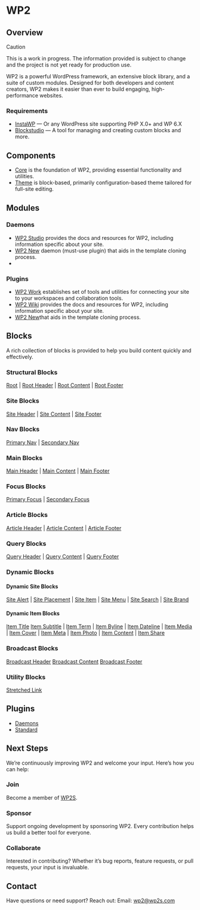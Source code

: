 # WP2

## Overview

> [!CAUTION]
> This is a work in progress. The information provided is subject to change and the project is not yet ready for production use.

WP2 is a powerful WordPress framework, an extensive block library, and a suite of custom modules. Designed for both developers and content creators, WP2 makes it easier than ever to build engaging, high-performance websites.

### Requirements

- [InstaWP](https://app.instawp.io/register?ref=39TUWaLAzX) — Or any WordPress site supporting PHP X.0+ and WP 6.X
- [Blockstudio](https://www.blockstudio.dev) — A tool for managing and creating custom blocks and more.

## Components

- [Core](./wp-content/plugins/wp2/README.md) is the foundation of WP2, providing essential functionality and utilities.
- [Theme](./wp-content/themes/wp2/README.md) is block-based, primarily configuration-based theme tailored for full-site editing.

## Modules

### Daemons

- [WP2 Studio](./wp-content/mu-plugins/wp2-studio/README.m) provides the docs and resources for WP2, including information specific about your site.
- [WP2 New](./wp-content/mu-plugins/wp2-new/README.md) daemon (must-use plugin) that aids in the template cloning process.
- 
### Plugins

- [WP2 Work](./wp-content/plugins/wp2-work/README.m) establishes set of tools and utilities for connecting your site to your workspaces and collaboration tools.
- [WP2 Wiki](./wp-content/plugins/wp2-wiki/README.m) provides the docs and resources for WP2, including information specific about your site.
- [WP2 New](./wp-content/mu-plugins/wp2-new/README.md)that aids in the template cloning process.

## Blocks

A rich collection of blocks is provided to help you build content quickly and effectively.

### Structural Blocks

[Root](./wp-content/plugins/wp2/src/Blocks/Namespaces/wp2/Root/README.md) | [Root Header](./wp-content/plugins/wp2/src/Blocks/Namespaces/wp2/RootHeader/README.md) | [Root Content](./wp-content/plugins/wp2/src/Blocks/Namespaces/wp2/RootContent/README.md) | [Root Footer](./wp-content/plugins/wp2/src/Blocks/Namespaces/wp2/RootFooter/README.md)

### Site Blocks

 [Site Header](./wp-content/plugins/wp2/src/Blocks/Namespaces/wp2/SiteHeader/README.md) | [Site Content](./wp-content/plugins/wp2/src/Blocks/Namespaces/wp2/SiteContent/README.md) | [Site Footer](./wp-content/plugins/wp2/src/Blocks/Namespaces/wp2/SiteFooter/README.md)

### Nav Blocks

[Primary Nav](./wp-content/plugins/wp2/src/Blocks/Namespaces/wp2/NavPrimary/README.md) | [Secondary Nav](./wp-content/plugins/wp2/src/Blocks/Namespaces/wp2/NavSecondary/README.md)

### Main Blocks

[Main Header](./wp-content/plugins/wp2/src/Blocks/Namespaces/wp2/MainHeader/README.md) | [Main Content](./wp-content/plugins/wp2/src/Blocks/Namespaces/wp2/MainContent/README.md) | [Main Footer](./wp-content/plugins/wp2/src/Blocks/Namespaces/wp2/MainFooter/README.md)

### Focus Blocks

[Primary Focus](./wp-content/plugins/wp2/src/Blocks/Namespaces/wp2/PrimaryFocus/README.md) | [Secondary Focus](./wp-content/plugins/wp2/src/Blocks/Namespaces/wp2/SecondaryFocus/README.md)

### Article Blocks

[Article Header](./wp-content/plugins/wp2/src/Blocks/Namespaces/wp2/ArticleHeader/README.md) | [Article Content](./wp-content/plugins/wp2/src/Blocks/Namespaces/wp2/ArticleContent/README.md) | [Article Footer](./wp-content/plugins/wp2/src/Blocks/Namespaces/wp2/ArticleFooter/README.md)

### Query Blocks

[Query Header](./wp-content/plugins/wp2/src/Blocks/Namespaces/wp2/QueryHeader/README.md) | [Query Content](./wp-content/plugins/wp2/src/Blocks/Namespaces/wp2/QueryContent/README.md) | [Query Footer](./wp-content/plugins/wp2/src/Blocks/Namespaces/wp2/QueryFooter/README.md)

### Dynamic Blocks

#### Dynamic Site Blocks

[Site Alert](./wp-content/plugins/wp2/src/Blocks/Namespaces/wp2/SiteAlert/README.md) | [Site Placement](./wp-content/plugins/wp2/src/Blocks/Namespaces/wp2/SitePlacement/README.md) | [Site Item](./wp-content/plugins/wp2/src/Blocks/Namespaces/wp2/SiteItem/README.md) | [Site Menu](./wp-content/plugins/wp2/src/Blocks/Namespaces/wp2/SiteMenu/README.md) | [Site Search](./wp-content/plugins/wp2/src/Blocks/Namespaces/wp2/SiteSearch/README.md) | [Site Brand](./wp-content/plugins/wp2/src/Blocks/Namespaces/wp2/SiteBrand/README.md)

#### Dynamic Item Blocks

[Item Title](./wp-content/plugins/wp2/src/Blocks/Namespaces/wp2/ItemTitle/README.md) [Item Subtitle](./wp-content/plugins/wp2/src/Blocks/Namespaces/wp2/ItemSubtitle/README.md) | [Item Term](./wp-content/plugins/wp2/src/Blocks/Namespaces/wp2/ItemTerm/README.md) | [Item Byline](./wp-content/plugins/wp2/src/Blocks/Namespaces/wp2/ItemByline/README.md) | [Item Dateline](./wp-content/plugins/wp2/src/Blocks/Namespaces/wp2/ItemDateline/README.md) | [Item Media](./wp-content/plugins/wp2/src/Blocks/Namespaces/wp2/ItemMedia/README.md) | [Item Cover](./wp-content/plugins/wp2/src/Blocks/Namespaces/wp2/ItemCover/README.md) | [Item Meta](./wp-content/plugins/wp2/src/Blocks/Namespaces/wp2/ItemMeta/README.md) | [Item Photo](./wp-content/plugins/wp2/src/Blocks/Namespaces/wp2/ItemPhoto/README.md) | [Item Content](./wp-content/plugins/wp2/src/Blocks/Namespaces/wp2/ItemContent/README.md) | [Item Share](./wp-content/plugins/wp2/src/Blocks/Namespaces/wp2/ItemShare/README.md)

### Broadcast Blocks

[Broadcast Header](./wp-content/plugins/wp2/src/Blocks/Namespaces/wp2/BroadcastHeader/README.md) [Broadcast Content](./wp-content/plugins/wp2/src/Blocks/Namespaces/wp2/BroadcastContent/README.md) [Broadcast Footer](./wp-content/plugins/wp2/src/Blocks/Namespaces/wp2/BroadcastFooter/README.md)

### Utility Blocks

[Stretched Link](./wp-content/plugins/wp2/src/Blocks/Namespaces/wp2/StretchedLink/README.md)

## Plugins

- [Daemons](./wp-content/mu-plugins/README.md)
- [Standard](./wp-content/plugins/README.md)

## Next Steps

We’re continuously improving WP2 and welcome your input. Here’s how you can help:

### Join

Become a member of [WP2S](https://www.wp2s.com/join/).

### Sponsor

Support ongoing development by sponsoring WP2. Every contribution helps us build a better tool for everyone.

### Collaborate

Interested in contributing? Whether it’s bug reports, feature requests, or pull requests, your input is invaluable.

## Contact

Have questions or need support? Reach out:
Email: [wp2@wp2s.com](mailto:hello+wp2@wp2s.com)

